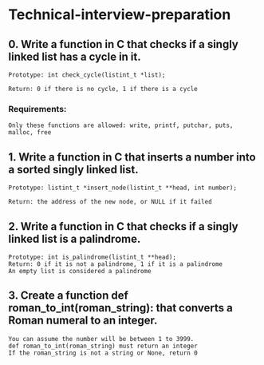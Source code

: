 # Technical-interview-preparation

## 0. Write a function in C that checks if a singly linked list has a cycle in it.

	Prototype: int check_cycle(listint_t *list);

	Return: 0 if there is no cycle, 1 if there is a cycle

### 	Requirements:

	Only these functions are allowed: write, printf, putchar, puts, malloc, free
## 1. Write a function in C that inserts a number into a sorted singly linked list.

	Prototype: listint_t *insert_node(listint_t **head, int number);

	Return: the address of the new node, or NULL if it failed
## 2. Write a function in C that checks if a singly linked list is a palindrome.

	Prototype: int is_palindrome(listint_t **head);
	Return: 0 if it is not a palindrome, 1 if it is a palindrome
	An empty list is considered a palindrome
## 3. Create a function def roman_to_int(roman_string): that converts a Roman numeral to an integer.

	You can assume the number will be between 1 to 3999.
	def roman_to_int(roman_string) must return an integer
	If the roman_string is not a string or None, return 0
